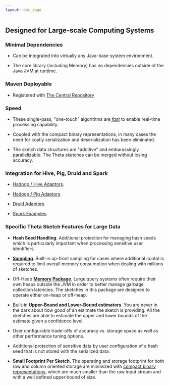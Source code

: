```yaml
---
layout: doc_page
---
```


## Designed for Large-scale Computing Systems

### Minimal Dependencies

  * Can be integrated into virtually any Java-base system environment.
  
  * The core library (including Memory) has no dependencies outside of the Java JVM at runtime.

### Maven Deployable

  * Registered with <a href="https://search.maven.org/#search|ga|1|DataSketches">The Central Repository</a>

### Speed

  * These single-pass, "one-touch" algorithms are <a href="{{site.docs_dir}}/Theta/ThetaUpdateSpeed.html"><i>fast</i></a> to enable real-time processing capability.
  
  * Coupled with the compact binary representations, in many cases the need for costly serialization and deserialization has been eliminated.
  
  * The sketch data structures are "additive" and embarassingly parallelizable. The Theta sketches can be merged without losing accuracy.

### Integration for Hive, Pig, Druid and Spark

  * <a href="https://github.com/DataSketches/sketches-hive/tree/master/src/main/java/com/yahoo/sketches/hive">Hadoop / Hive Adaptors</a>.
  
  * <a href="https://github.com/DataSketches/sketches-pig/tree/master/src/main/java/com/yahoo/sketches/pig">Hadoop / Pig Adaptors</a>.
  
  * <a href="https://github.com/druid-io/druid/tree/master/extensions-core/datasketches/src/main/java/io/druid/query/aggregation/datasketches">Druid Adaptors</a>
  
  * <a href="{{site.docs_dir}}/Theta/ThetaSparkExample.html">Spark Examples</a> 

### Specific Theta Sketch Features for Large Data

  * <b>Hash Seed Handling</b>. Additional protection for managing hash seeds which is 
  particularly important when processing sensitive user identifiers.

  * <a href="{{site.docs_dir}}/Theta/ThetaPSampling.html"><b>Sampling</b></a>. Built-in up-front sampling for cases where additional 
  contol is required to limit overall memory consumption when dealing with millions of sketches.

  * Off-Heap <a href="{{site.docs_dir}}/Memory/MemoryPackage.html"><b>Memory Package</b></a>. 
  Large query systems often require their own heaps outside the JVM in order to better manage garbage collection latencies. 
  The sketches in this package are designed to operate either on-heap or off-heap.

  * Built-in <b>Upper-Bound and Lower-Bound estimators</b>. 
  You are never in the dark about how good of an estimate the sketch is providing. 
  All the sketches are able to estimate the upper and lower bounds of the estimate given a 
  confidence level.

  * User configurable trade-offs of accuracy vs. storage space as well as other performance 
  tuning options.

  * Additional protection of sensitive data by user configuration of a hash seed that is 
  not stored with the serialized data.

  * <b>Small Footprint Per Sketch</b>. The operating and storage footprint for both 
  row and column oriented storage are minimized with 
  <a href="{{site.docs_dir}}/Theta/ThetaSize.html">compact binary representations</a>, which are much smaller 
  than the raw input stream and with a well defined upper bound of size.
